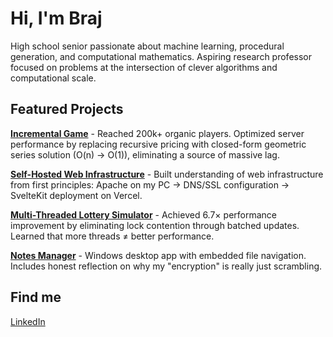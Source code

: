 # Hi, I'm Braj

High school senior passionate about machine learning, procedural generation, and computational mathematics. Aspiring research professor focused on problems at the intersection of clever algorithms and computational scale.

## Featured Projects

**[Incremental Game](https://www.roblox.com/games/15902657474/)** - Reached 200k+ organic players. Optimized server performance by replacing recursive pricing with closed-form geometric series solution (O(n) → O(1)), eliminating a source of massive lag.

**[Self-Hosted Web Infrastructure](https://github.com/Braj-Sekhon/Website)** - Built understanding of web infrastructure from first principles: Apache on my PC → DNS/SSL configuration → SvelteKit deployment on Vercel.

**[Multi-Threaded Lottery Simulator](https://github.com/Braj-Sekhon/lottery-sim)** - Achieved 6.7× performance improvement by eliminating lock contention through batched updates. Learned that more threads ≠ better performance.

**[Notes Manager](https://github.com/Braj-Sekhon/notes-manager)** - Windows desktop app with embedded file navigation. Includes honest reflection on why my "encryption" is really just scrambling.

## Find me
[LinkedIn](https://linkedin.com/in/brajsekhon)
